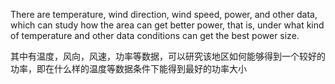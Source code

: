 There are temperature, wind direction, wind speed, power, and other data, which can study how the area can get better power, that is, under what kind of temperature and other data conditions can get the best power size.



其中有温度，风向，风速，功率等数据，可以研究该地区如何能够得到一个较好的功率，即在什么样的温度等数据条件下能得到最好的功率大小